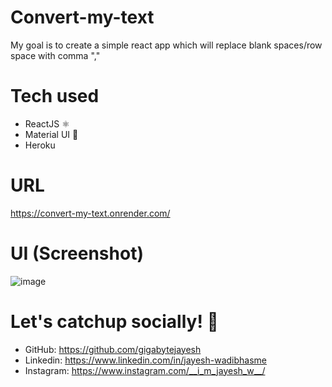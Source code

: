 # Convert-my-text
My goal is to create a simple react app which will replace blank spaces/row space with comma ","

# Tech used
- ReactJS ⚛️
- Material UI 🥸
- Heroku

# URL
https://convert-my-text.onrender.com/

# UI (Screenshot)
![image](https://user-images.githubusercontent.com/47927454/187029909-87a909fd-66e7-4372-b7fa-faa1a2135a47.png)

# Let's catchup socially! 🙌
- GitHub: https://github.com/gigabytejayesh
- Linkedin: https://www.linkedin.com/in/jayesh-wadibhasme
- Instagram: https://www.instagram.com/__i_m_jayesh_w__/
